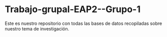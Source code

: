 # Trabajo-grupal-EAP2--Grupo-1
Este es nuestro repositorio con todas las bases de datos recopiladas sobre nuestro tema de investigación.
